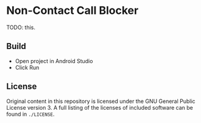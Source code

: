 # Non-Contact Call Blocker
TODO: this.

## Build
- Open project in Android Studio
- Click Run

## License
Original content in this repository is licensed under the GNU General Public
License version 3. A full listing of the licenses of included software can be
found in `./LICENSE`.
